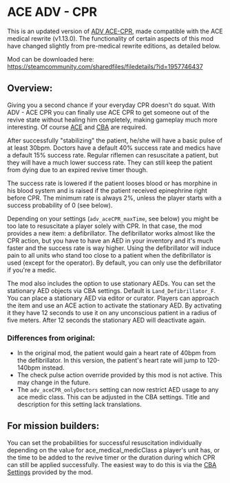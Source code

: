 # ACE ADV - CPR

This is an updated version of [ADV ACE-CPR][ADV], made compatible with the ACE medical rewrite (v1.13.0). The functionality of
certain aspects of this mod have changed slightly from pre-medical rewrite editions, as detailed below.

Mod can be downloaded here: https://steamcommunity.com/sharedfiles/filedetails/?id=1957746437

## Overview:

Giving you a second chance if your everyday CPR doesn't do squat. With ADV - ACE CPR you can finally use ACE CPR to get someone
out of the revive state without healing him completely, making gameplay much more interesting. Of course [ACE][ACE] and
[CBA][CBA] are required.

After successfully "stabilizing" the patient, he/she will have a basic pulse of at least 30bpm. Doctors have a default 40%
success rate and medics have a default 15% success rate. Regular riflemen can resuscitate a patient, but they will have a much
lower success rate. They can still keep the patient from dying due to an expired revive timer though.

The success rate is lowered if the patient looses blood or has morphine in his blood system and is raised if the patient received
epinephrine right before CPR. The minimum rate is always 2%, unless the player starts with a success probability of 0 (see
below).

Depending on your settings (`adv_aceCPR_maxTime`, see below) you might be too late to resuscitate a player solely with CPR. In that
case, the mod provides a new item: a defibrillator. The defibrillator works almost like the CPR action, but you have to have an
AED in your inventory and it's much faster and the success rate is way higher. Using the defibrillator will induce pain to all
units who stand too close to a patient when the defibrillator is used (except for the operator). By default, you can only use the
defibrillator if you're a medic.

The mod also includes the option to use stationary AEDs. You can set the stationary AED objects via CBA settings. Default is
`Land_Defibrillator_F`. You can place a stationary AED via editor or curator. Players can approach the item and use an ACE action
to activate the stationary AED. By activating it they have 12 seconds to use it on any unconscious patient in a radius of five
meters. After 12 seconds the stationary AED will deactivate again.

### Differences from original:

* In the original mod, the patient would gain a heart rate of 40bpm from the defibrillator. In this version, the patient's heart
  rate will jump to 120-140bpm instead.
* The check pulse action override provided by this mod is not active. This may change in the future.
* The `adv_aceCPR_onlyDoctors` setting can now restrict AED usage to any ace medic class. This can be adjusted in the CBA
  settings. Title and description for this setting lack translations.

## For mission builders:

You can set the probabilities for successful resuscitation individually depending on the value for ace_medical_medicClass a
player's unit has, or the time to be added to the revive timer or the duration during which CPR can still be applied
successfully. The easiest way to do this is via the [CBA Settings][1] provided by the mod.


[ADV]: https://github.com/Pergor/ADV_Medical/tree/master/adv_aceCPR "Original mod"
[ACE]: https://steamcommunity.com/sharedfiles/filedetails/?id=463939057
[CBA]: https://steamcommunity.com/sharedfiles/filedetails/?id=450814997&searchtext

[1]: https://github.com/CBATeam/CBA_A3/wiki/CBA-Settings-System
